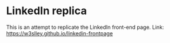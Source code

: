 # LinkedIn replica
This is an attempt to replicate the LinkedIn front-end page.
Link: https://w3slley.github.io/linkedin-frontpage
